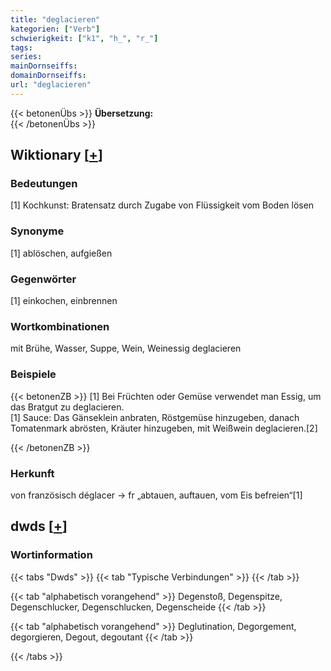 ```yaml
---
title: "deglacieren"
kategorien: ["Verb"]
schwierigkeit: ["k1", "h_", "r_"]
tags:
series:
mainDornseiffs:
domainDornseiffs:
url: "deglacieren"
---
```


{{< betonenÜbs >}}
**Übersetzung:**  
{{< /betonenÜbs >}}

## Wiktionary [[+](https://de.wiktionary.org/wiki/deglacieren)]

### Bedeutungen
[1] Kochkunst: Bratensatz durch Zugabe von Flüssigkeit vom Boden lösen  

### Synonyme
[1] ablöschen, aufgießen  

### Gegenwörter
[1] einkochen, einbrennen  

### Wortkombinationen
mit Brühe, Wasser, Suppe, Wein, Weinessig deglacieren  

### Beispiele
{{< betonenZB >}}
[1] Bei Früchten oder Gemüse verwendet man Essig, um das Bratgut zu deglacieren.  
[1] Sauce: Das Gänseklein anbraten, Röstgemüse hinzugeben, danach Tomatenmark abrösten, Kräuter hinzugeben, mit Weißwein deglacieren.[2]  

{{< /betonenZB >}}
### Herkunft
von französisch déglacer → fr „abtauen, auftauen, vom Eis befreien“[1]  



## dwds [[+](https://www.dwds.de/wb/deglacieren)]

### Wortinformation
{{< tabs "Dwds" >}}
{{< tab "Typische Verbindungen" >}}
{{< /tab >}}

{{< tab "alphabetisch vorangehend" >}}
Degenstoß, Degenspitze, Degenschlucker, Degenschlucken, Degenscheide
{{< /tab >}}

{{< tab "alphabetisch vorangehend" >}}
Deglutination, Degorgement, degorgieren, Degout, degoutant
{{< /tab >}}

{{< /tabs >}}

